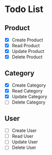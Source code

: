 # Todo List

## Product
- [x] Create Product
- [x] Read Product
- [x] Update Product
- [x] Delete Product

## Category
- [x] Create Category
- [x] Read Category
- [x] Update Category
- [ ] Delete Category

## User
- [ ] Create User
- [ ] Read User
- [ ] Update User
- [ ] Delete User